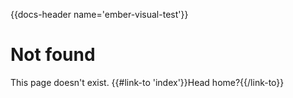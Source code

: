 {{docs-header name='ember-visual-test'}}

<div class="docs-container">
  <h1>Not found</h1>
  <p>This page doesn't exist. {{#link-to 'index'}}Head home?{{/link-to}}</p>
</div>
